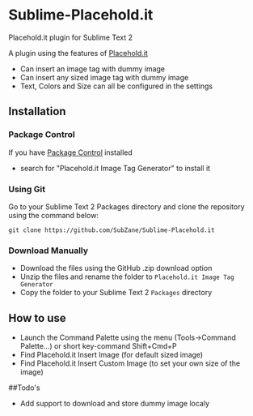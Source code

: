 Sublime-Placehold.it
=============================

Placehold.it plugin for Sublime Text 2

A plugin using the features of [Placehold.it](http://placehold.it)
* Can insert an image tag with dummy image
* Can insert any sized image tag with dummy image
* Text, Colors and Size can all be configured in the settings

## Installation
### Package Control
If you have [Package Control](http://wbond.net/sublime_packages/package_control) installed

* search for "Placehold.it Image Tag Generator" to install it

### Using Git
Go to your Sublime Text 2 Packages directory and clone the repository using the command below:

    git clone https://github.com/SubZane/Sublime-Placehold.it

### Download Manually

* Download the files using the GitHub .zip download option
* Unzip the files and rename the folder to `Placehold.it Image Tag Generator`
* Copy the folder to your Sublime Text 2 `Packages` directory

## How to use
* Launch the Command Palette using the menu (Tools->Command Palette...) or short key-command Shift+Cmd+P
* Find Placehold.it Insert Image (for default sized image)
* Find Placehold.it Insert Custom Image (to set your own size of the image)

##Todo's
* Add support to download and store dummy image localy